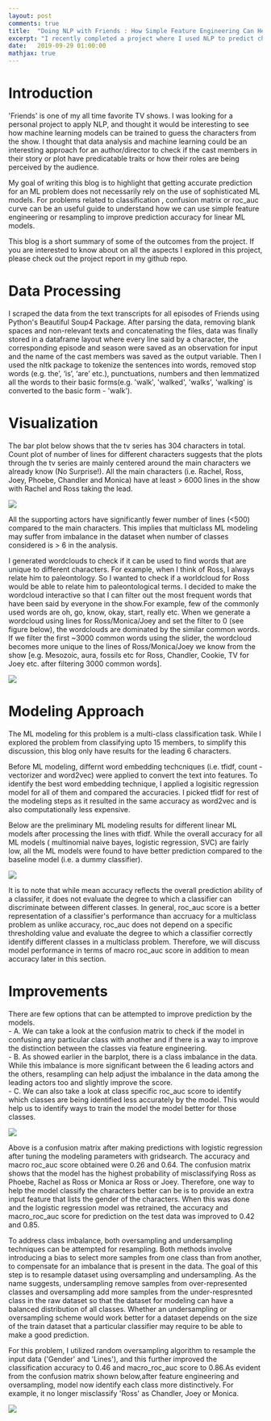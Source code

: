 ```yaml
---
layout: post
comments: true
title:  "Doing NLP with Friends : How Simple Feature Engineering Can Help"
excerpt: "I recently completed a project where I used NLP to predict characters of my favorite TV show Friends. I felt that some of the learnings from the project should be put together to highlight how simple feature engineering can help to take a simplified approach for ML modeling while improving the accuracy in multiclass text classification."
date:   2019-09-29 01:00:00
mathjax: true
---
```


# Introduction

'Friends' is one of my all time favorite TV shows. I was looking for a personal project to apply NLP, and thought it would be interesting to see how machine learning models can be trained to guess the characters from the show. I thought that data analysis and machine learning could be an interesting approach for an author/director to check if the cast members in their story or plot have predicatable traits or how their roles are being perceived by the audience.
   
My goal of writing this blog is to highlight that getting accurate prediction for an ML problem does not necessarily rely on the use of sophisticated ML models. For problems related to classification , confusion  matrix or roc_auc curve can be an useful guide to understand how we can use simple feature engineering or resampling to improve prediction accuracy for linear ML models. 
   
This blog is a short summary of some of the outcomes from the project. If you are interested to know about on all the aspects I explored in this project, please check out the project report in my github repo.
 
# Data Processing

I scraped the data from the text transcripts for all episodes of Friends using Python's Beautiful Soup4 Package. After parsing the data, removing blank spaces and non-relevant texts and concatenating the files, data was finally stored in a dataframe layout where every line said by a character, the corresponding episode and season were saved as an observation for input and the name of the cast members was saved as the output variable. Then I used the nltk package to tokenize the sentences into words, removed stop words (e.g. the’, ‘is’, ‘are’ etc.), punctuations, numbers and then lemmatized all the words to their basic forms(e.g. 'walk', 'walked', 'walks', 'walking' is converted to the basic form - 'walk').
    
# Visualization

The bar plot below shows that the tv series has 304 characters in total. Count plot of number of lines for different characters suggests that the plots through the tv series are mainly centered around the main characters we already know (No Surprise!). All the main characters (i.e. Rachel, Ross, Joey, Phoebe, Chandler and Monica) have at least > 6000 lines in the show with Rachel and Ross taking the lead. 

<img src="/assets/NLPFriends/barplot.png">
 
All the supporting actors have significantly fewer number of lines (<500) compared to the main characters. This implies that multiclass ML modeling may suffer from imbalance in the dataset when number of classes considered is > 6 in the analysis.
   
I generated wordclouds to check if it can be used to find words that are unique to different characters. For example, when I think of Ross, I always relate him to paleontology. So I wanted to check if a worldcloud for Ross would be able to relate him to paleontological terms. I decided to make the wordcloud interactive so that I can filter out the most frequent words that have been said by everyone in the show.For example, few of the commonly used words are oh, go, know, okay, start, really etc. When we generate a wordcloud using lines for Ross/Monica/Joey and set the filter to 0 (see figure below), the wordclouds are  dominated by the similar common words. If we filter the first ~3000 common words using the slider, the wordcloud becomes more unique to the lines of Ross/Monica/Joey we know from the show [e.g. Mesozoic, aura, fossils etc for Ross, Chandler, Cookie, TV for Joey etc. after filtering 3000 common words].

<img src="/assets/NLPFriends/Wordcloud_filter.png">


# Modeling Approach
    
The ML modeling for this problem is a multi-class classification task. While I explored the problem from classifying upto 15 members, to simplify this discussion, this blog only have results for the leading 6 characters.

Before  ML modeling, differnt word embedding techcniques (i.e. tfidf, count -vectorizer and word2vec) were applied to convert the text into features. To identify the best word embedding technique, I applied a logisitic regression model for all of them and compared the accuracies. I picked tfidf for rest of the modeling steps as it resulted in the same accuracy as word2vec and is also computationally less expensive.
    
Below are the preliminary ML modeling results for different linear ML models after processing the lines with tfidf. While the overall accuracy for all ML models ( multinomial naive bayes, logistic regression, SVC) are fairly low, all the ML models were found to have better prediction compared to the baseline model (i.e. a dummy classifier).

<img src="/assets/NLPFriends/accuracy_classification.png">
 
It is to note that while mean accuracy reflects the overall prediction ability of a classifer, it does not evaluate the degree to which a classifier can discriminate between different classes. In general, roc_auc score is a better representation of a classifier's performance than accruacy for a multiclass problem as unlike accuracy, roc_auc does not depend on a specific thresholding value and evaluate the degree to which a classifier correctly identify different classes in a multiclass problem. Therefore, we will discuss model performance in terms of macro roc_auc score in addition to  mean accuracy later in this section.

# Improvements

There are few options that can be attempted to improve prediction by the models. <br>
    - A. We can take a look at the confusion matrix to check if the model in confusing any particular class with another and if there is a way to improve the distinction between the classes via feature engineering. <br>
    - B.  As showed earlier in the barplot, there is a class imbalance in the data. While this imbalance is more significant between the 6 leading actors and the others, resampling can help adjust the imbalance in the data among the leading actors too and slightly improve the score.  <br>
    - C. We can also take a look at class specific roc_auc score to identify which classes are being identified less accurately by the model. This would help us to identify ways to train the model the model better for those classes.
    
<img src="/assets/NLPFriends/CM1.png">
    
Above is a confusion matrix after making predictions with logistic regression after tuning the modeling parameters with gridsearch. The accuracy and macro roc_auc score obtained were 0.26 and 0.64. The confusion matrix shows that the model has the highest probability of misclassifying Ross as Phoebe,  Rachel as Ross or Monica ar Ross or Joey. Therefore, one way to help the model classify the characters better can be is to provide an extra input feature that lists the gender of the characters. When this was done and the logistic regression model was retrained, the accuracy and macro_roc_auc score for prediction on the test data was improved to 0.42 and 0.85.
  
To address class imbalance, both oversampling and undersampling  techniques can be attempted for resampling. Both methods involve introducing a bias to select more samples from one class than from another, to compensate for an imbalance that is present in the data. The goal of this step is to resample dataset using oversampling and undersampling. As the name suggests, undersampling remove samples from over-represented classes and oversampling add more samples from the under-respresnted class in the raw dataset so that the dataset for modeling can have a balanced distribution of all classes. Whether an undersampling or oversampling scheme would work better for a dataset depends on the size of the train dataset that a particular classifier may require to be able to make a good prediction.
    
 For this problem, I utilized random oversampling algorithm to resample the input data ('Gender' and 'Lines'), and this further improved the classification accuracy to 0.46 and  macro_roc_auc score to 0.86.As evident from the confusion matrix shown below,after feature engineering and oversampling, model now identify each class more distinctively. For example, it no longer misclassify 'Ross' as Chandler, Joey or Monica.
 
 <img src="/assets/NLPFriends/CM2.png">
